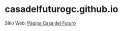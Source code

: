 # casadelfuturogc.github.io
Sitio Web: [Página Casa del Futuro](https://casadelfuturogc.github.io/)
